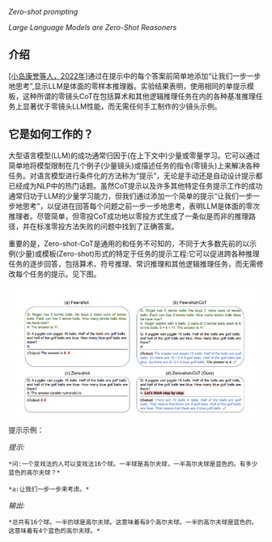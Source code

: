 ﻿*Zero-shot prompting*

*Large Language Models are Zero-Shot Reasoners*

## 介绍

[\[小岛康誉等人，2022年\]](https://arxiv.org/abs/2205.11916)通过在提示中的每个答案前简单地添加“让我们一步一步地思考”,显示LLM是体面的零样本推理器。实验结果表明，使用相同的单提示模板，这种所谓的零镜头CoT在包括算术和其他逻辑推理任务在内的各种基准推理任务上显著优于零镜头LLM性能，而无需任何手工制作的少镜头示例。

## 它是如何工作的？

大型语言模型(LLM)的成功通常归因于(在上下文中)少量或零量学习。它可以通过简单地将模型限制在几个例子(少量镜头)或描述任务的指令(零镜头)上来解决各种任务。对语言模型进行条件化的方法称为“提示”，无论是手动还是自动设计提示都已经成为NLP中的热门话题。虽然CoT提示以及许多其他特定任务提示工作的成功通常归功于LLM的少量学习能力，但我们通过添加一个简单的提示“让我们一步一步地思考”，以促进在回答每个问题之前一步一步地思考，表明LLM是体面的零次推理者。尽管简单，但零投CoT成功地以零投方式生成了一条似是而非的推理路径，并在标准零投方法失败的问题中找到了正确答案。

重要的是，Zero-shot-CoT是通用的和任务不可知的，不同于大多数先前的以示例(少量)或模板(Zero-shot)形式的特定于任务的提示工程:它可以促进跨各种推理任务的逐步回答，包括算术、符号推理、常识推理和其他逻辑推理任务，而无需修改每个任务的提示。见下图。

![](../images/Zero_shot_CoT_prompting.png)

提示示例：

*提示:*

```
*问:一个变戏法的人可以变戏法16个球。一半球是高尔夫球，一半高尔夫球是蓝色的。有多少蓝色的高尔夫球？*

*a:让我们一步一步来考虑。*
```

*输出:*

```
*总共有16个球。一半的球是高尔夫球。这意味着有8个高尔夫球。一半的高尔夫球是蓝色的。这意味着有4个蓝色的高尔夫球。*
```
